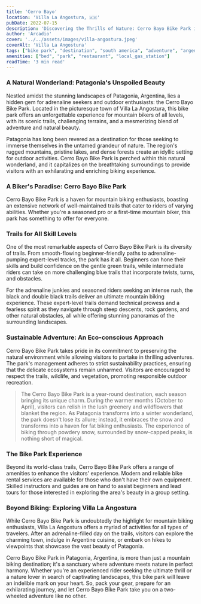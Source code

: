 ```yaml
---
title: 'Cerro Bayo'
location: 'Villa La Angostura, 🇦🇷'
pubDate: 2022-07-15
description: 'Discovering the Thrills of Nature: Cerro Bayo Bike Park in Patagonia, Argentina'
author: 'Arcadio'
cover: '../../assets/images/villa-angostura.jpeg'
coverAlt: 'Villa La Angostura'
tags: ["bike park", "destination", "south america", "adventure", "argentina"]
amenities: ["bed", "park", "restaurant", "local_gas_station"]
readTime: '3 min read'
---
```

### A Natural Wonderland: Patagonia's Unspoiled Beauty

Nestled amidst the stunning landscapes of Patagonia, Argentina, lies a hidden gem for adrenaline seekers and outdoor enthusiasts: the Cerro Bayo Bike Park. Located in the picturesque town of Villa La Angostura, this bike park offers an unforgettable experience for mountain bikers of all levels, with its scenic trails, challenging terrains, and a mesmerizing blend of adventure and natural beauty.

Patagonia has long been revered as a destination for those seeking to immerse themselves in the untamed grandeur of nature. The region's rugged mountains, pristine lakes, and dense forests create an idyllic setting for outdoor activities. Cerro Bayo Bike Park is perched within this natural wonderland, and it capitalizes on the breathtaking surroundings to provide visitors with an exhilarating and enriching biking experience.

### A Biker's Paradise: Cerro Bayo Bike Park

Cerro Bayo Bike Park is a haven for mountain biking enthusiasts, boasting an extensive network of well-maintained trails that cater to riders of varying abilities. Whether you're a seasoned pro or a first-time mountain biker, this park has something to offer for everyone.

### Trails for All Skill Levels

One of the most remarkable aspects of Cerro Bayo Bike Park is its diversity of trails. From smooth-flowing beginner-friendly paths to adrenaline-pumping expert-level tracks, the park has it all. Beginners can hone their skills and build confidence on the gentle green trails, while intermediate riders can take on more challenging blue trails that incorporate twists, turns, and obstacles.

For the adrenaline junkies and seasoned riders seeking an intense rush, the black and double black trails deliver an ultimate mountain biking experience. These expert-level trails demand technical prowess and a fearless spirit as they navigate through steep descents, rock gardens, and other natural obstacles, all while offering stunning panoramas of the surrounding landscapes.

### Sustainable Adventure: An Eco-conscious Approach

Cerro Bayo Bike Park takes pride in its commitment to preserving the natural environment while allowing visitors to partake in thrilling adventures. The park's management adheres to strict sustainability practices, ensuring that the delicate ecosystems remain unharmed. Visitors are encouraged to respect the trails, wildlife, and vegetation, promoting responsible outdoor recreation.

> The Cerro Bayo Bike Park is a year-round destination, each season bringing its unique charm. During the warmer months (October to April), visitors can relish in the lush greenery and wildflowers that blanket the region. As Patagonia transforms into a winter wonderland, the park doesn't lose its allure; instead, it embraces the snow and transforms into a haven for fat biking enthusiasts. The experience of biking through powdery snow, surrounded by snow-capped peaks, is nothing short of magical.

### The Bike Park Experience

Beyond its world-class trails, Cerro Bayo Bike Park offers a range of amenities to enhance the visitors' experience. Modern and reliable bike rental services are available for those who don't have their own equipment. Skilled instructors and guides are on hand to assist beginners and lead tours for those interested in exploring the area's beauty in a group setting.

### Beyond Biking: Exploring Villa La Angostura

While Cerro Bayo Bike Park is undoubtedly the highlight for mountain biking enthusiasts, Villa La Angostura offers a myriad of activities for all types of travelers. After an adrenaline-filled day on the trails, visitors can explore the charming town, indulge in Argentine cuisine, or embark on hikes to viewpoints that showcase the vast beauty of Patagonia.

Cerro Bayo Bike Park in Patagonia, Argentina, is more than just a mountain biking destination; it's a sanctuary where adventure meets nature in perfect harmony. Whether you're an experienced rider seeking the ultimate thrill or a nature lover in search of captivating landscapes, this bike park will leave an indelible mark on your heart. So, pack your gear, prepare for an exhilarating journey, and let Cerro Bayo Bike Park take you on a two-wheeled adventure like no other.